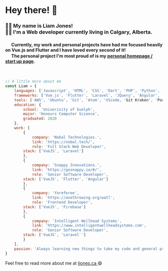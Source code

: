 <h1> Hey there! 👋 </h1>

<h3>  
	🧍‍♂️   My name is Liam Jones! <br>
	👨‍💻 I'm a Web developer currently living in Calgary, Alberta.  
</h3>

<h4>
	<img src="https://vuejs.org/images/logo.png" height="16"> Currently, my work and personal projects have had me focused heavily on Vue.js and Flutter and I have loved every second of it! 
	<br>
	<img src="http://3.23.114.13/favicon.ico" height="16"> The personal project I'm most proud of is my <a href="https://github.com/Neptuniam/134-HomepageV2">personal homepage / start up page</a>.
</h4>
<br>

```javascript
// A little more about me
const Liam = {
    languages: ['Javascript', 'HTML', 'CSS', 'Dart', 'PHP', 'Python', 'Java', 'C'],
    frameworks: ['Vue.js', 'Flutter', 'Laravel', 'JQuery', 'Angular', 'React'],
    tools: ['AWS', 'Ubuntu', 'Git', 'Atom', 'VScode, 'Git Kraken', 'Postman', 'Azure'],
    education: {
        school: 'Univerisity of Guelph',
        major: 'Honours Computer Science',
        graduated: 2020
    },
    work: [
        {
            company: 'Nobal Technologies.',
            link: 'https://nobal.tech/',
            role: 'Full Stack Web Developer',
	    stack: ['VueJS', 'Laravel']
        },
        {
            company: 'Snappy Innovations.',
            link: 'https://gosnappy.io/#/',
            role: 'Senior Software Developer',
	    stack: ['VueJS', 'Flutter', 'Angular']
        },
        {
            company: 'Yoreferee',
            link: 'https://axethrowing.org/watl',
            role: 'Frontend Developer',
	    stack: ['VueJS', 'Firebase']
        },
        {
            company: 'Intelligent Wellhead Systems',
            link: 'https://www.intelligentwellheadsystems.com',
            role: 'Senior Software Developer',
	    stack: ['VueJS', 'Laravel`']
        }
    ],
    passion: 'Always learning new things to take my code and general practices to the next level'
}
```

<p>
   Feel free to read more about me at <a href="https://ljones.ca" target="_blank"> ljones.ca </a> 😄
</p>
